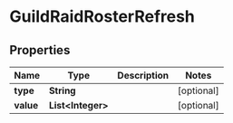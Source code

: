 

# GuildRaidRosterRefresh


## Properties

| Name | Type | Description | Notes |
|------------ | ------------- | ------------- | -------------|
|**type** | **String** |  |  [optional] |
|**value** | **List&lt;Integer&gt;** |  |  [optional] |



